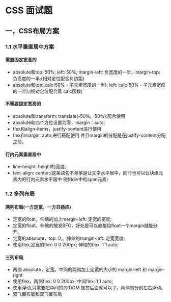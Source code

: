 # CSS 面试题

## 一，CSS布局方案

### 1.1 水平垂直居中方案

#### 需要固定宽高的

- absolute和top: 50%; left: 50%; margin-left: 负宽度的一半，margin-top: 负高度的一半;(相对定位配合负边距)
- absolute和top: calc(50% - 子元素宽度的一半); left: calc(50% - 子元素宽度的一半);(相对定位配合着 calc函数)

#### 不需要固定宽高的

- absolute和transform: translate(-50%, -50%);配合使用
- absolute和四个方位设置为零，margin：auto;
- flex和align-items，justify-content进行使用
- flex和margin: auto;进行搭配使用 并且margin的分配是在justify-content分配之前。

#### 行内元素垂直居中

- line-height: height的高度;
- text-align: center;(这条语句不单单是让文字水平居中，同时也可以让块级元素内的行内元素水平居中 例如div中的span元素)

### 1.2 多列布局

#### 两列布局(一方定宽，一方自适应)

- 定宽的float，伸缩的加上margin-left: 定宽的宽度;
- 定宽的float，伸缩的触发BFC，好处是可以直接给float一个margin就能分开。
- 定宽的absolute，top: 0;。伸缩的margin-left: 定宽宽度;
- 使用flex,定宽的flex: 0 0 200px; 伸缩的flex: 1 1 auto;

#### 三列布局

- 两侧 absolute，定宽。中间的两侧加上定宽的大小的 margin-left 和 margin-right
- 使用flex，两侧flex: 0 0 200px; 中间flex: 1 1 auto;
- 使用浮动,只需要把中间的的 DOM 放在后面就可以了。两侧的分别左右浮动。
- 双飞翼布局和双飞翼布局
